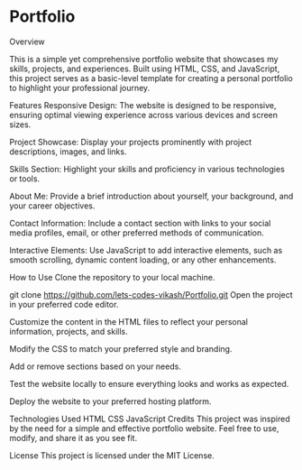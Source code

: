 # Portfolio
Overview

This is a simple yet comprehensive portfolio website that showcases my skills, projects, and experiences. Built using HTML, CSS, and JavaScript, this project serves as a basic-level template for creating a personal portfolio to highlight your professional journey.

Features
Responsive Design: The website is designed to be responsive, ensuring optimal viewing experience across various devices and screen sizes.

Project Showcase: Display your projects prominently with project descriptions, images, and links.

Skills Section: Highlight your skills and proficiency in various technologies or tools.

About Me: Provide a brief introduction about yourself, your background, and your career objectives.

Contact Information: Include a contact section with links to your social media profiles, email, or other preferred methods of communication.

Interactive Elements: Use JavaScript to add interactive elements, such as smooth scrolling, dynamic content loading, or any other enhancements.

How to Use
Clone the repository to your local machine.

git clone https://github.com/lets-codes-vikash/Portfolio.git
Open the project in your preferred code editor.

Customize the content in the HTML files to reflect your personal information, projects, and skills.

Modify the CSS to match your preferred style and branding.

Add or remove sections based on your needs.

Test the website locally to ensure everything looks and works as expected.

Deploy the website to your preferred hosting platform.

Technologies Used
HTML
CSS
JavaScript
Credits
This project was inspired by the need for a simple and effective portfolio website. Feel free to use, modify, and share it as you see fit.

License
This project is licensed under the MIT License.

